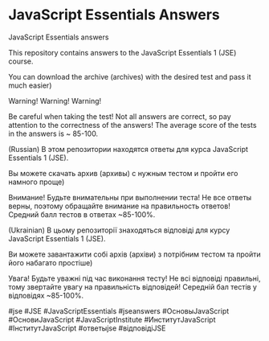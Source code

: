 # JavaScript Essentials Answers
JavaScript Essentials answers

This repository contains answers to the JavaScript Essentials 1 (JSE) course.

You can download the archive (archives) with the desired test and pass it much easier)

Warning! Warning! Warning!

Be careful when taking the test! Not all answers are correct, so pay attention to the correctness of the answers! The average score of the tests in the answers is ~ 85-100.

(Russian)
В этом репозитории находятся ответы для курса JavaScript Essentials 1 (JSE).

Вы можете скачать архив (архивы) с нужным тестом и пройти его намного проще)

Внимание! Будьте внимательны при выполнении теста! Не все ответы верны, поэтому обращайте внимание на правильность ответов! Средний балл тестов в ответах ~85-100%.

(Ukrainian)
В цьому репозиторії знаходяться відповіді для курсу JavaScript Essentials 1 (JSE).

Ви можете завантажити собі архів (архіви) з потрібним тестом та пройти його набагато простіше)

Увага! Будьте уважні під час виконання тесту! Не всі відповіді  правильні, тому звертайте увагу на правильність відповідей! Середній бал тестів у відповідях ~85-100%.

#jse #JSE #JavaScriptEssentials #jseanswers #ОсновыJavaScript #ОсновиJavaScript #JavaScriptInstitute #ИнститутJavaScript #ІнститутJavaScript #ответыjse #відповідіJSE

